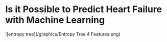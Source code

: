 # Is it Possible to Predict Heart Failure with Machine Learning
![entropy tree](/graphics/Entropy Tree 4 Features.png)
